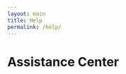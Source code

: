 ```yaml
---
layout: main
title: Help
permalink: /help/
---
```

<h1 class="main-title">Assistance Center</h1>
<section>
  <a></a>
  <a></a>
</section>
